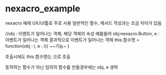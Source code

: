 # nexacro_example

nexacro 예제
UX/UI툴로 주로 사용
일반적인 함수, 메서드 작성과는 조금 차이가 있음 

//obj : 이벤트가 일어나는 객체, 해당 객체의 속성 예를들어 obj:nexacro.Button, e : 이벤트가 일어나는 객체 결과적으로 이벤트가 일어나는 객체
this.함수명 = function(obj : i, e : i){
  ~~기능~
}

호출시에도 this.함수명(); 으로 호출

동작하는 함수가 아닌 임의의 함수를 만들경우에는 obj, e 생략
